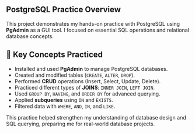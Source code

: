 ## PostgreSQL Practice Overview

This project demonstrates my hands-on practice with PostgreSQL using **PgAdmin** as a GUI tool. I focused on essential SQL operations and relational database concepts.

## 🧠 Key Concepts Practiced

- Installed and used **PgAdmin** to manage PostgreSQL databases.
- Created and modified tables (`CREATE`, `ALTER`, `DROP`).
- Performed **CRUD** operations (Insert, Select, Update, Delete).
- Practiced different types of **JOINS**: `INNER JOIN`, `LEFT JOIN`.
- Used `GROUP BY`, `HAVING`, and `ORDER BY` for advanced querying.
- Applied **subqueries** using `IN` and `EXISTS`.
- Filtered data with `WHERE`, `AND`, `IN`, and `LIKE`.

This practice helped strengthen my understanding of database design and SQL querying, preparing me for real-world database projects.
